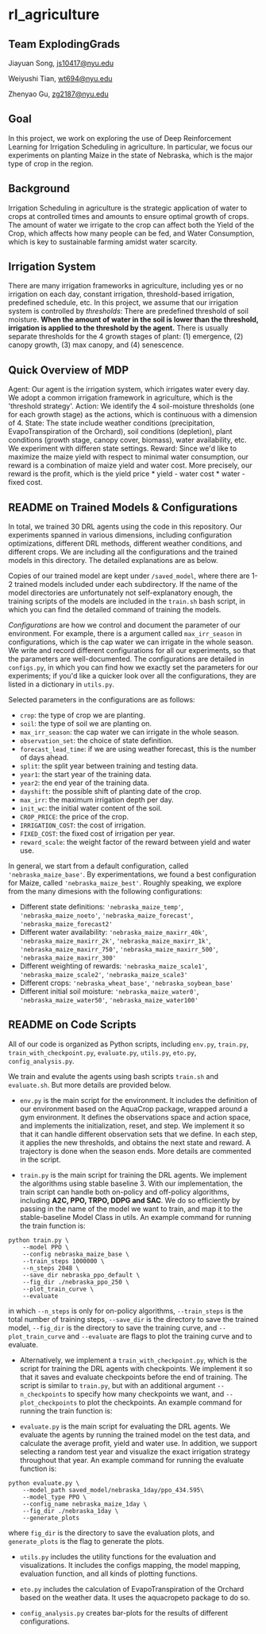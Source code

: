 # rl_agriculture

## Team ExplodingGrads
Jiayuan Song, js10417@nyu.edu

Weiyushi Tian, wt694@nyu.edu

Zhenyao Gu, zg2187@nyu.edu

## Goal 
In this project, we work on exploring the use of Deep Reinforcement Learning for Irrigation Scheduling in agriculture. In particular, we focus our experiments on planting Maize in the state of Nebraska, which is the major type of crop in the region. 

## Background 
Irrigation Scheduling in agriculture is the strategic application of water to crops at controlled times and amounts to ensure optimal growth of crops. The amount of water we irrigate to the crop can affect both the Yield of the Crop, which affects how many people can be fed, and Water Consumption, which is key to sustainable farming amidst water scarcity. 

## Irrigation System  
There are many irrigation frameworks in agriculture, including yes or no irrigation on each day, constant irrigation, threshold-based irrigation, predefined schedule, etc. In this project, we assume that our irrigation system is controlled by *thresholds*: There are predefined threshold of soil moisture. **When the amount of water in the soil is lower than the threshold, irrigation is applied to the threshold by the agent.** There is usually separate thresholds for the 4 growth stages of plant: (1) emergence, (2) canopy growth, (3) max canopy, and (4) senescence. 

## Quick Overview of MDP 
Agent: Our agent is the irrigation system, which irrigates water every day. We adopt a common irrigation framework in agriculture, which is the 'threshold strategy'. 
Action: We identify the 4 soil-moisture thresholds (one for each growth stage) as the actions, which is continuous with a dimension of 4. 
State: The state include weather conditions (precipitation, EvapoTranspiration of the Orchard), soil conditions (depletion), plant conditions (growth stage, canopy cover, biomass), water availability, etc. We experiment with differen state settings. 
Reward: Since we'd like to maximize the maize yield with respect to minimal water consumption, our reward is a combination of maize yield and water cost. More precisely, our reward is the profit, which is the yield price * yield - water cost * water - fixed cost. 

## README on Trained Models & Configurations 
In total, we trained 30 DRL agents using the code in this repository. Our experiments spanned in various dimensions, including configuration optimizations, different DRL methods, different weather conditions, and different crops. We are including all the configurations and the trained models in this directory. The detailed explanations are as below. 

Copies of our trained model are kept under `/saved_model`, where there are 1-2 trained models included under each subdirectory. If the name of the model directories are unfortunately not self-explanatory enough, the training scripts of the models are included in the `train.sh` bash script, in which you can find the detailed command of training the models. 

*Configurations* are how we control and document the parameter of our environment. For example, there is a argument called `max_irr_season` in configurations, which is the cap water we can irrigate in the whole season. We write and record different configurations for all our experiments, so that the parameters are well-documented. The configurations are detailed in `configs.py`, in which you can find how we exactly set the parameters for our experiments; if you'd like a quicker look over all the configurations, they are listed in a dictionary in `utils.py`. 

Selected parameters in the configurations are as follows: 
* `crop`: the type of crop we are planting. 
* `soil`: the type of soil we are planting on.
* `max_irr_season`: the cap water we can irrigate in the whole season. 
* `observation_set`: the choice of state definition. 
* `forecast_lead_time`: if we are using weather forecast, this is the number of days ahead. 
* `split`: the split year between training and testing data. 
* `year1`: the start year of the training data.
* `year2`: the end year of the training data.
* `dayshift`: the possible shift of planting date of the crop.
* `max_irr`: the maximum irrigation depth per day.
* `init_wc`: the initial water content of the soil.
* `CROP_PRICE`: the price of the crop.
* `IRRIGATION_COST`: the cost of irrigation.
* `FIXED_COST`: the fixed cost of irrigation per year. 
* `reward_scale`: the weight factor of the reward between yield and water use. 

In general, we start from a default configuration, called `'nebraska_maize_base'`. By experimentations, we found a best configuration for Maize, called `'nebraska_maize_best'`. Roughly speaking, we explore from the many dimesions with the following configurations: 
* Different state definitions: `'nebraska_maize_temp'`, `'nebraska_maize_noeto'`, `'nebraska_maize_forecast'`, `'nebraska_maize_forecast2'` 
* Different water availability: `'nebraska_maize_maxirr_40k'`, `'nebraska_maize_maxirr_2k'`, `'nebraska_maize_maxirr_1k'`, `'nebraska_maize_maxirr_750'`, `'nebraska_maize_maxirr_500'`, `'nebraska_maize_maxirr_300'` 
* Different weighting of rewards: `'nebraska_maize_scale1'`, `'nebraska_maize_scale2'`, `'nebraska_maize_scale3'`
* Different crops: `'nebraska_wheat_base'`, `'nebraska_soybean_base'` 
* Different initial soil moisture: `'nebraska_maize_water0'`, `'nebraska_maize_water50'`, `'nebraska_maize_water100'` 

## README on Code Scripts 
All of our code is organized as Python scripts, including `env.py`, `train.py`, `train_with_checkpoint.py`, `evaluate.py`, `utils.py`, `eto.py`, `config_analysis.py`. 

We train and evalute the agents using bash scripts `train.sh` and `evaluate.sh`. But more details are provided below. 

* `env.py` is the main script for the environment. It includes the definition of our environment based on the AquaCrop package, wrapped around a gym environment. It defines the observations space and action space, and implements the initialization, reset, and step. We implement it so that it can handle different observation sets that we define. In each step, it applies the new thresholds, and obtains the next state and reward. A trajectory is done when the season ends. More details are commented in the script. 

* `train.py` is the main script for training the DRL agents. We implement the algorithms using stable baseline 3. With our implementation, the train script can handle both on-policy and off-policy algorithms, including **A2C, PPO, TRPO, DDPG and SAC**. We do so efficiently by passing in the name of the model we want to train, and map it to the stable-baseline Model Class in utils. An example command for running the train function is: 
```
python train.py \
    --model PPO \
    --config nebraska_maize_base \
    --train_steps 1000000 \
    --n_steps 2048 \
    --save_dir nebraska_ppo_default \
    --fig_dir ./nebraska_ppo_250 \
    --plot_train_curve \
    --evaluate 
``` 
in which `--n_steps` is only for on-policy algorithms, `--train_steps` is the total number of training steps, `--save_dir` is the directory to save the trained model, `--fig_dir` is the directory to save the training curve, and `--plot_train_curve` and `--evaluate` are flags to plot the training curve and to evaluate. 

* Alternatively, we implement a `train_with_checkpoint.py`, which is the script for training the DRL agents with checkpoints. We implement it so that it saves and evaluate checkpoints before the end of training. The script is similar to `train.py`, but with an additional argument `--n_checkpoints` to specify how many checkpoints we want, and `--plot_checkpoints` to plot the checkpoints. An example command for running the train function is: 

* `evaluate.py` is the main script for evaluating the DRL agents. We evaluate the agents by running the trained model on the test data, and calculate the average profit, yield and water use. In addition, we support selecting a random test year and visualize the exact irrigation strategy throughout that year. An example command for running the evaluate function is: 
``` 
python evaluate.py \
    --model_path saved_model/nebraska_1day/ppo_434.595\
    --model_type PPO \
    --config_name nebraska_maize_1day \
    --fig_dir ./nebraska_1day \
    --generate_plots   
```  
where `fig_dir` is the directory to save the evaluation plots, and `generate_plots` is the flag to generate the plots. 

* `utils.py` includes the utility functions for the evaluation and visualizations. It includes the configs mapping, the model mapping, evaluation function, and all kinds of plotting functions. 

* `eto.py` includes the calculation of EvapoTranspiration of the Orchard based on the weather data. It uses the aquacropeto package to do so. 

* `config_analysis.py` creates bar-plots for the results of different configurations. 
